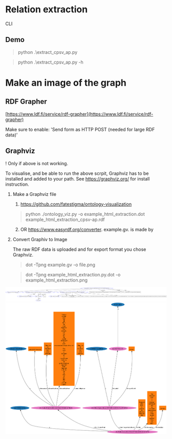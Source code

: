 # Relation extraction

CLI

## Demo

> python .\extract_cpsv_ap.py

> python .\extract_cpsv_ap.py -h

# Make an image of the graph

## RDF Grapher

[https://www.ldf.fi/service/rdf-grapher](https://www.ldf.fi/service/rdf-grapher)

Make sure to enable: 'Send form as HTTP POST (needed for large RDF data)'

## Graphviz

! Only if above is not working.

To visualise, and be able to run the above scrpit, Graphviz has to be installed and added to your path.
See https://graphviz.org/ for install instruction.

1. Make a Graphviz file

   1. https://github.com/fatestigma/ontology-visualization
   > python ./ontology_viz.py -o example_html_extraction.dot example_html_extraction_cpsv-ap.rdf
   <!-- -O ontology.ttl -->
   2. OR https://www.easyrdf.org/converter. example.gv. is made by

2. Convert Graphiv to Image

   The raw RDF data is uploaded and for export format you chose Graphviz.

   > dot -Tpng example.gv -o file.png

   > dot -Tpng example_html_extraction.py.dot -o example_html_extraction.png

![Example CPSV-AP Graph](file.png)
![Example CPSV-AP Graph](example_html_extraction.png)


